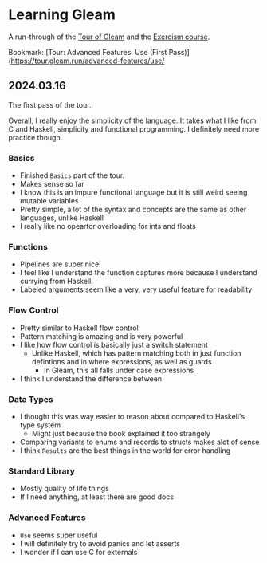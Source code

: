 # Learning Gleam

A run-through of the [Tour of Gleam](https://tour.gleam.run) and the [Exercism course](https://exercism.org/tracks/gleam).

Bookmark: [Tour: Advanced Features: Use (First Pass)](https://tour.gleam.run/advanced-features/use/

## 2024.03.16

The first pass of the tour.

Overall, I really enjoy the simplicity of the language. It takes what I like from C and Haskell, simplicity and functional programming. I definitely need more practice though.

### Basics

* Finished `Basics` part of the tour.
* Makes sense so far
* I know this is an impure functional language but it is still weird seeing mutable variables
* Pretty simple, a lot of the syntax and concepts are the same as other languages, unlike Haskell
* I really like no opeartor overloading for ints and floats

### Functions

* Pipelines are super nice!
* I feel like I understand the function captures more because I understand currying from Haskell.
* Labeled arguments seem like a very, very useful feature for readability

### Flow Control

* Pretty similar to Haskell flow control
* Pattern matching is amazing and is very powerful
* I like how flow control is basically just a switch statement
  * Unlike Haskell, which has pattern matching both in just function defintions and in where expressions, as well as guards
    * In Gleam, this all falls under case expressions
* I think I understand the difference between

### Data Types

* I thought this was way easier to reason about compared to Haskell's type system
  * Might just because the book explained it too strangely
* Comparing variants to enums and records to structs makes alot of sense
* I think `Results` are the best things in the world for error handling

### Standard Library

* Mostly quality of life things
* If I need anything, at least there are good docs

### Advanced Features

* `Use` seems super useful
* I will definitely try to avoid panics and let asserts
* I wonder if I can use C for externals